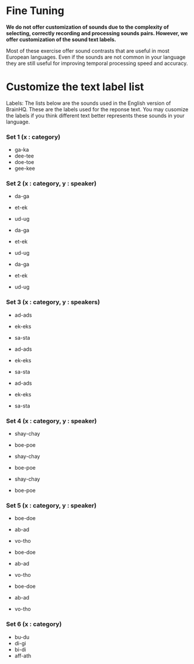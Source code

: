 Fine Tuning
=============================

**We do not offer customization of sounds due to the complexity of selecting, correctly recording and processing sounds pairs. However, we offer customization of the sound text labels.**

Most of these exercise offer sound contrasts that are useful in most European languages. Even if the sounds are not common in your language they are still useful for improving temporal processing speed and accuracy. 

# Customize the text label list
Labels: The lists below are the sounds used in the English version of BrainHQ. These are the labels used for the reponse text. You may cusomize the labels if you think different text better represents these sounds in your language. 

### Set 1 (x : category)

 - ga-ka
 - dee-tee
 - doe-toe
 - gee-kee

### Set 2 (x : category, y : speaker)

 - da-ga
 - et-ek
 - ud-ug
 
 - da-ga
 - et-ek
 - ud-ug

 - da-ga 
 - et-ek 
 - ud-ug


### Set 3 (x : category, y : speakers)

 - ad-ads
 - ek-eks
 - sa-sta
 
 - ad-ads
 - ek-eks
 - sa-sta
 
 - ad-ads
 - ek-eks
 - sa-sta

### Set 4 (x : category, y : speaker)

 - shay-chay
 - boe-poe
 
 - shay-chay
 - boe-poe
 
 - shay-chay
 - boe-poe

### Set 5 (x : category, y : speaker)

 - boe-doe
 - ab-ad
 - vo-tho

 - boe-doe
 - ab-ad
 - vo-tho

 - boe-doe
 - ab-ad
 - vo-tho

### Set 6 (x : category)

 - bu-du
 - di-gi
 - bi-di
 - aff-ath

